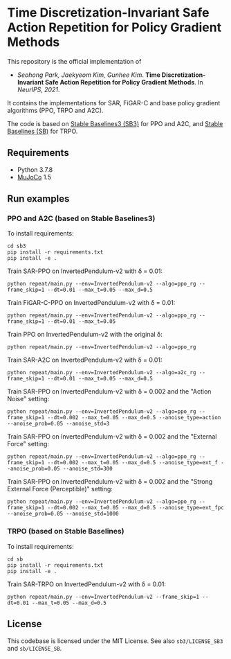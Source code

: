 # Time Discretization-Invariant Safe Action Repetition for Policy Gradient Methods

This repository is the official implementation of

- *Seohong Park, Jaekyeom Kim, Gunhee Kim*. **Time Discretization-Invariant Safe Action Repetition for Policy Gradient Methods**. In *NeurIPS, 2021*.

It contains the implementations for SAR, FiGAR-C and base policy gradient algorithms (PPO, TRPO and A2C).

The code is based on [Stable Baselines3 (SB3)](https://github.com/DLR-RM/stable-baselines3) for PPO and A2C,
and [Stable Baselines (SB)](https://github.com/hill-a/stable-baselines) for TRPO.

## Requirements
- Python 3.7.8
- [MuJoCo](http://mujoco.org/) 1.5

## Run examples

### PPO and A2C (based on Stable Baselines3)

To install requirements:
```
cd sb3
pip install -r requirements.txt
pip install -e .
```

Train SAR-PPO on InvertedPendulum-v2 with δ = 0.01:
```
python repeat/main.py --env=InvertedPendulum-v2 --algo=ppo_rg --frame_skip=1 --dt=0.01 --max_t=0.05 --max_d=0.5
```
Train FiGAR-C-PPO on InvertedPendulum-v2 with δ = 0.01:
```
python repeat/main.py --env=InvertedPendulum-v2 --algo=ppo_rg --frame_skip=1 --dt=0.01 --max_t=0.05
```
Train PPO on InvertedPendulum-v2 with the original δ:
```
python repeat/main.py --env=InvertedPendulum-v2 --algo=ppo_rg
```
Train SAR-A2C on InvertedPendulum-v2 with δ = 0.01:
```
python repeat/main.py --env=InvertedPendulum-v2 --algo=a2c_rg --frame_skip=1 --dt=0.01 --max_t=0.05 --max_d=0.5
```
Train SAR-PPO on InvertedPendulum-v2 with δ = 0.002 and the "Action Noise" setting:
```
python repeat/main.py --env=InvertedPendulum-v2 --algo=ppo_rg --frame_skip=1 --dt=0.002 --max_t=0.05 --max_d=0.5 --anoise_type=action --anoise_prob=0.05 --anoise_std=3
```
Train SAR-PPO on InvertedPendulum-v2 with δ = 0.002 and the "External Force" setting:
```
python repeat/main.py --env=InvertedPendulum-v2 --algo=ppo_rg --frame_skip=1 --dt=0.002 --max_t=0.05 --max_d=0.5 --anoise_type=ext_f --anoise_prob=0.05 --anoise_std=300
```
Train SAR-PPO on InvertedPendulum-v2 with δ = 0.002 and the "Strong External Force (Perceptible)" setting:
```
python repeat/main.py --env=InvertedPendulum-v2 --algo=ppo_rg --frame_skip=1 --dt=0.002 --max_t=0.05 --max_d=0.5 --anoise_type=ext_fpc --anoise_prob=0.05 --anoise_std=1000
```

### TRPO (based on Stable Baselines)

To install requirements:
```
cd sb
pip install -r requirements.txt
pip install -e .
```
Train SAR-TRPO on InvertedPendulum-v2 with δ = 0.01:
```
python repeat/main.py --env=InvertedPendulum-v2 --frame_skip=1 --dt=0.01 --max_t=0.05 --max_d=0.5
```

## License

This codebase is licensed under the MIT License. See also `sb3/LICENSE_SB3` and `sb/LICENSE_SB`.